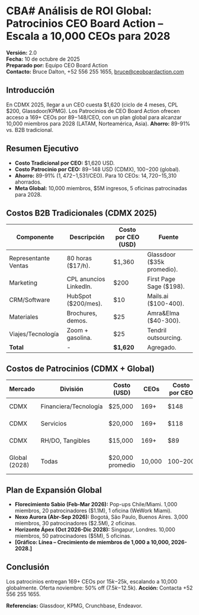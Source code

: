 # CBA# Análisis de ROI Global: Patrocinios CEO Board Action – Escala a 10,000 CEOs para 2028

**Versión:** 2.0  
**Fecha:** 10 de octubre de 2025  
**Preparado por:** Equipo CEO Board Action  
**Contacto:** Bruce Dalton, +52 556 255 1655, bruce@ceoboardaction.com  

## Introducción
En CDMX 2025, llegar a un CEO cuesta $1,620 (ciclo de 4 meses, CPL $200, Glassdoor/KPMG). Los Patrocinios de CEO Board Action ofrecen acceso a 169+ CEOs por $89-$148/CEO, con un plan global para alcanzar 10,000 miembros para 2028 (LATAM, Norteamérica, Asia). **Ahorro:** 89-91% vs. B2B tradicional.

## Resumen Ejecutivo
- **Costo Tradicional por CEO:** $1,620 USD.  
- **Costo Patrocinio por CEO:** $89-$148 USD (CDMX), $100-$200 (global).  
- **Ahorro:** 89-91% ($1,472-$1,531/CEO). Para 10 CEOs: $14,720-$15,310 ahorrados.  
- **Meta Global:** 10,000 miembros, $5M ingresos, 5 oficinas patrocinadas para 2028.

## Costos B2B Tradicionales (CDMX 2025)
| Componente | Descripción | Costo por CEO (USD) | Fuente |
|----------|-------------|---------------------|--------|
| Representante Ventas | 80 horas ($17/h). | $1,360 | Glassdoor ($35k promedio). |
| Marketing | CPL anuncios LinkedIn. | $200 | First Page Sage ($198). |
| CRM/Software | HubSpot ($200/mes). | $10 | Mails.ai ($100-400). |
| Materiales | Brochures, demos. | $25 | Amra&Elma ($40-300). |
| Viajes/Tecnología | Zoom + gasolina. | $25 | Tendril outsourcing. |
| **Total** | - | **$1,620** | Agregado. |

## Costos de Patrocinios (CDMX + Global)
| Mercado | División | Costo (USD) | CEOs | Costo por CEO | Ahorro |
|--------|----------|------------|------|--------------|---------|
| CDMX | Financiera/Tecnología | $25,000 | 169+ | $148 | $1,472 (91%) |
| CDMX | Servicios | $20,000 | 169+ | $118 | $1,502 (93%) |
| CDMX | RH/DO, Tangibles | $15,000 | 169+ | $89 | $1,531 (95%) |
| Global (2028) | Todas | $20,000 promedio | 10,000 | $100-$200 | $1,420-$1,520 (88-94%) |

## Plan de Expansión Global
- **Florecimiento Sabio (Feb-Mar 2026):** Pop-ups Chile/Miami. 1,000 miembros, 20 patrocinadores ($1.1M), 1 oficina (WeWork Miami).  
- **Nexo Aurora (Abr-Sep 2026):** Bogotá, São Paulo, Buenos Aires. 3,000 miembros, 30 patrocinadores ($2.5M), 2 oficinas.  
- **Horizonte Ápex (Oct 2026-Dic 2028):** Singapur, Londres. 10,000 miembros, 50 patrocinadores ($5M), 5 oficinas.  
- **[Gráfico: Línea – Crecimiento de miembros de 1,000 a 10,000, 2026-2028.]**

## Conclusión
Los patrocinios entregan 169+ CEOs por $15k-$25k, escalando a 10,000 globalmente. Oferta noviembre: 50% off ($7.5k-$12.5k). **Acción:** Contacta +52 556 255 1655.

**Referencias:** Glassdoor, KPMG, Crunchbase, Endeavor.
